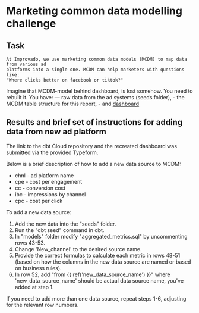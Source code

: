 # Marketing common data modelling challenge

## Task
	At Improvado, we use marketing common data models (MCDM) to map data from various ad 
    platforms into a single one. MCDM can help marketers with questions like: 
    "Where clicks better on facebook or tiktok?"

Imagine that MCDM-model behind dashboard, is lost somehow. You need to rebuilt it. You have:
	— raw data from the ad systems (seeds folder),
	- the MCDM table structure for this report, 
	- and [dashboard](https://lookerstudio.google.com/reporting/fa668749-b82f-41a8-a12e-f7d9c0733b57/page/tEnnC)


## Results and brief set of instructions for adding data from new ad platform

The link to the dbt Cloud repository and the recreated dashboard was submitted via the provided Typeform.

Below is a brief description of how to add a new data source to MCDM:

- chnl - ad platform name
- cpe - cost per engagement
- cc - conversion cost
- ibc - impressions by channel
- cpc - cost per click

To add a new data source:

1. Add the new data into the "seeds" folder.
2. Run the "dbt seed" command in dbt.
3. In "models" folder modify "aggregated_metrics.sql" by uncommenting rows 43-53.
4. Change 'New_channel' to the desired source name.
5. Provide the correct formulas to calculate each metric in rows 48-51 (based on how the columns in the new data source are named or based on business rules).
6. In row 52, add "from {{ ref('new_data_source_name') }}" where 'new_data_source_name' should be actual data source name, you've added at step 1.

If you need to add more than one data source, repeat steps 1-6, adjusting for the relevant row numbers.
